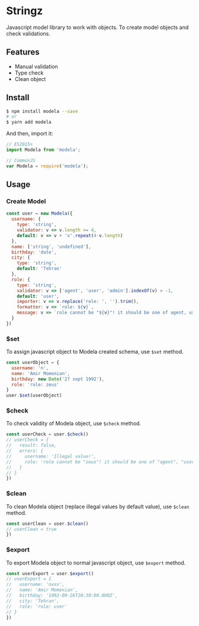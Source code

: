 # Stringz

Javascript model library to work with objects.
To create model objects and check validations.

## Features

- Manual validation
- Type check
- Clean object

## Install

```bash
$ npm install modela --save
# or
$ yarn add modela
```

And then, import it:

```javascript
// ES2015+
import Modela from 'modela';

// CommonJS
var Modela = require('modela');
```

## Usage

### Create Model
```javascript
const user = new Modela({
  username: {
    type: 'string',
    validator: v => v.length >= 4,
    default: v => v + 'x'.repeat(4-v.length)
  },
  name: ['string', 'undefined'],
  birthday: 'date',
  city: {
    type: 'string',
    default: 'Tehran'
  },
  role: {
    type: 'string',
    validator: v => ['agent', 'user', 'admin'].indexOf(v) > -1,
    default: 'user',
    importer: v => v.replace('role: ', '').trim(),
    formatter: v => `role: ${v}`,
    message: v => `role cannot be "${v}"! it should be one of agent, user or admin.`
  }
})
```

### $set
To assign javascript object to Modela created schema, use `$set` method.
```javascript
const userObject = {
  username: 'n',
  name: 'Amir Momenian',
  birthday: new Date('27 sept 1992'),
  role: 'role: zeus'
}
user.$set(userObject)
```

### $check
To check validity of Modela object, use `$check` method.
```javascript
const userCheck = user.$check()
// userCheck = {
//   result: false,
//   errors: {
//     username: 'Illegal value!',
//     role: 'role cannot be "zeus"! it should be one of "agent", "user" or "admin".'
//   }
// }
})
```
### $clean
To clean Modela object (replace illegal values by default value), use `$clean` method.
```javascript
const userClean = user.$clean()
// userClean = true
})
```

### $export
To export Modela object to normal javascript object, use `$export` method.
```javascript
const userExport = user.$export()
// userExport = {
//   username: 'nxxx',
//   name: 'Amir Momenian',
//   birthday: '1992-09-26T20:30:00.000Z',
//   city: 'Tehran',
//   role: 'role: user'
// }
})
```